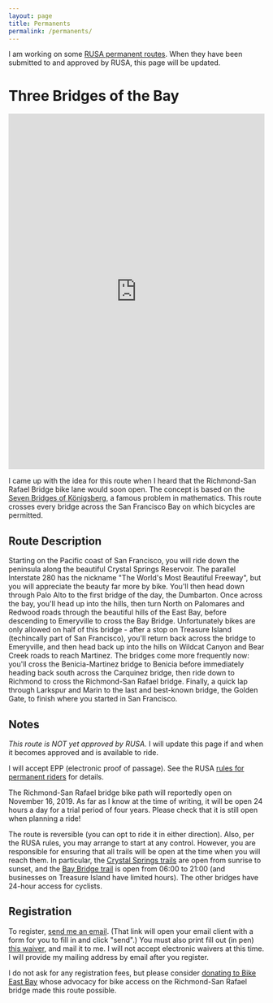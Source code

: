 ```yaml
---
layout: page
title: Permanents
permalink: /permanents/
---
```


I am working on some [RUSA permanent routes](https://rusa.org/pages/permanents).
When they have been submitted to and approved by RUSA, this page will be updated.

# Three Bridges of the Bay
<iframe src="https://ridewithgps.com/embeds?type=route&id=31074440&metricUnits=true&sampleGraph=true" style="width: 1px; min-width: 100%; height: 700px; border: none;" scrolling="no"></iframe>

I came up with the idea for this route when I heard that the Richmond-San Rafael Bridge bike lane would soon open.
The concept is based on the [Seven Bridges of Königsberg](https://en.wikipedia.org/wiki/Seven_Bridges_of_Königsberg), a famous problem in mathematics.
This route crosses every bridge across the San Francisco Bay on which bicycles are permitted.

## Route Description
Starting on the Pacific coast of San Francisco, you will ride down the peninsula along the beautiful Crystal Springs Reservoir.
The parallel Interstate 280 has the nickname "The World's Most Beautiful Freeway", but you will appreciate the beauty far more by bike.
You'll then head down through Palo Alto to the first bridge of the day, the Dumbarton.
Once across the bay, you'll head up into the hills, then turn North on Palomares and Redwood roads through the beautiful hills of the East Bay, before descending to Emeryville to cross the Bay Bridge.
Unfortunately bikes are only allowed on half of this bridge - after a stop on Treasure Island (techincally part of San Francisco), you'll return back across the bridge to Emeryville, and then head back up into the hills on Wildcat Canyon and Bear Creek roads to reach Martinez.
The bridges come more frequently now: you'll cross the Benicia-Martinez bridge to Benicia before immediately heading back south across the Carquinez bridge, then ride down to Richmond to cross the Richmond-San Rafael bridge.
Finally, a quick lap through Larkspur and Marin to the last and best-known bridge, the Golden Gate, to finish where you started in San Francisco.

## Notes
*This route is NOT yet approved by RUSA.*
I will update this page if and when it becomes approved and is available to ride.

I will accept EPP (electronic proof of passage).
See the RUSA [rules for permanent riders](https://rusa.org/pages/permRiderRules) for details.

The Richmond-San Rafael bridge bike path will reportedly open on November 16, 2019.
As far as I know at the time of writing, it will be open 24 hours a day for a trial period of four years.
Please check that it is still open when planning a ride!

The route is reversible (you can opt to ride it in either direction).
Also, per the RUSA rules, you may arrange to start at any control.
However, you are responsible for ensuring that all trails will be open at the time when you will reach them.
In particular, the [Crystal Springs trails](https://parks.smcgov.org/crystal-springs-trail-regulations) are open from sunrise to sunset, and the [Bay Bridge trail](https://www.baybridgeinfo.org/path) is open from 06:00 to 21:00 (and businesses on Treasure Island have limited hours).
The other bridges have 24-hour access for cyclists.

## Registration
To register, [send me an email](mailto:me@johnfren.ch?subject=Permanent%20Registration%3A%20Three%20Bridges%20of%20the%20Bay&body=Please%20fill%20out%20the%20following.%0A%0ALast%20name%3A%0AFirst%20name%3A%0AStreet%20address%3A%0ACity%3A%0AState%3A%0AZIP%3A%0ATelephone%3A%0ARUSA%20(you%20must%20be%20a%20current%20member%20of%20RUSA)%3A%0ADate%20of%20ride%3A%0AStart%20time%3A).
(That link will open your email client with a form for you to fill in and click "send".)
You must also print fill out (in pen) [this waiver](https://rusa.org/sites/default/files/2019-01/PERMANENT-RELEASE-AND-WAIVER-OF-LIABILITY-January-2019-version-2.1.pdf), and mail it to me.
I will not accept electronic waivers at this time.
I will provide my mailing address by email after you register.

I do not ask for any registration fees, but please consider [donating to Bike East Bay](https://bikeeastbay.org/) whose advocacy for bike access on the Richmond-San Rafael bridge made this route possible.